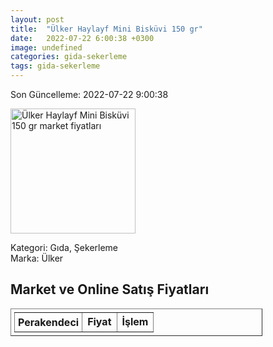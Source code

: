 ```yaml
---
layout: post
title:  "Ülker Haylayf Mini Bisküvi 150 gr"
date:   2022-07-22 6:00:38 +0300
image: undefined
categories: gida-sekerleme
tags: gida-sekerleme
---
```


Son Güncelleme: 2022-07-22 9:00:38

<img src="undefined" width="200" alt="Ülker Haylayf Mini Bisküvi 150 gr market fiyatları" />

Kategori: Gıda, Şekerleme
<br />
Marka: Ülker

<h2>Market ve Online Satış Fiyatları</h2>

<table border="1" style="padding: 5px;width:80%;">
  <tr>
    <td style="padding: 5px;"><strong>Perakendeci</strong></td>
    <td><strong>Fiyat</strong></td>
    <td><strong>İşlem</strong></td>
  </tr>
  
</table>
